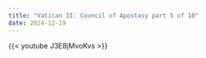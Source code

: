 ```yaml
---
title: "Vatican II: Council of Apostasy part 5 of 10"
date: 2024-12-19
---
```


{{< youtube J3E8jMvoKvs >}}
